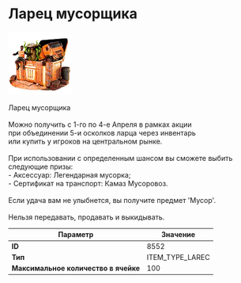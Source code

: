 # Ларец мусорщика

![Item Image](../img/8552.webp?raw=true)

Ларец мусорщика<br><br>Можно получить с 1-го по 4-е Апреля в рамках акции<br>при объединении 5-и осколков ларца через инвентарь<br>или купить у игроков на центральном рынке.<br><br>При использовании с определенным шансом вы сможете выбить следующие призы:<br>- Аксессуар: Легендарная мусорка;<br>- Сертификат на транспорт: Камаз Мусоровоз.<br><br>Если удача вам не улыбнется, вы получите предмет 'Мусор'.<br><br>Нельзя передавать, продавать и выкидывать.


| Параметр | Значение |
|----------|----------|
| **ID** | 8552 |
| **Тип** | ITEM_TYPE_LAREC |
| **Максимальное количество в ячейке** | 100 |

